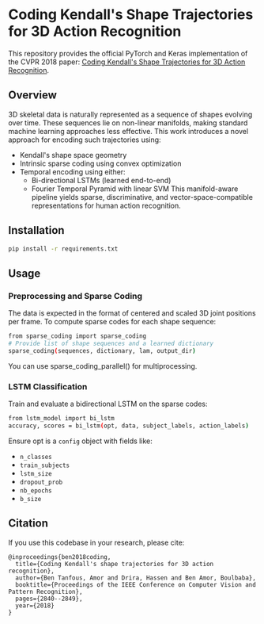 # Coding Kendall's Shape Trajectories for 3D Action Recognition 

This repository provides the official PyTorch and Keras implementation of the CVPR 2018 paper: [Coding Kendall's Shape Trajectories for 3D Action Recognition](https://openaccess.thecvf.com/content_cvpr_2018/html/Tanfous_Coding_Kendalls_Shape_CVPR_2018_paper.html).


## Overview

3D skeletal data is naturally represented as a sequence of shapes evolving over time. These sequences lie on non-linear manifolds, making standard machine learning approaches less effective. This work introduces a novel approach for encoding such trajectories using:
- Kendall's shape space geometry
- Intrinsic sparse coding using convex optimization
- Temporal encoding using either:
    - Bi-directional LSTMs (learned end-to-end)
    - Fourier Temporal Pyramid with linear SVM
This manifold-aware pipeline yields sparse, discriminative, and vector-space-compatible representations for human action recognition.


## Installation
```bash
pip install -r requirements.txt
```

## Usage

### Preprocessing and Sparse Coding
The data is expected in the format of centered and scaled 3D joint positions per frame. To compute sparse codes for each shape sequence:
```bash
from sparse_coding import sparse_coding
# Provide list of shape sequences and a learned dictionary
sparse_coding(sequences, dictionary, lam, output_dir)
```

You can use sparse_coding_parallel() for multiprocessing.

### LSTM Classification
Train and evaluate a bidirectional LSTM on the sparse codes:

```bash
from lstm_model import bi_lstm
accuracy, scores = bi_lstm(opt, data, subject_labels, action_labels)
```

Ensure opt is a `config` object with fields like:
- `n_classes`
- `train_subjects`
- `lstm_size`
- `dropout_prob`
- `nb_epochs`
- `b_size`


## Citation 
If you use this codebase in your research, please cite:

``` 
@inproceedings{ben2018coding,
  title={Coding Kendall's shape trajectories for 3D action recognition},
  author={Ben Tanfous, Amor and Drira, Hassen and Ben Amor, Boulbaba},
  booktitle={Proceedings of the IEEE Conference on Computer Vision and Pattern Recognition},
  pages={2840--2849},
  year={2018}
}
```
